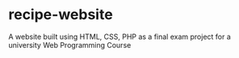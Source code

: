 # recipe-website
A website built using HTML, CSS, PHP as a final exam project for a university Web Programming Course
